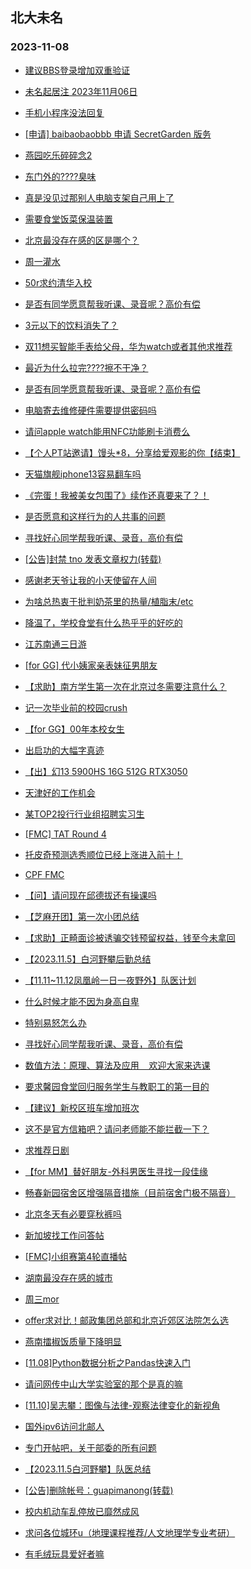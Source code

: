 ## 北大未名 
### 2023-11-08

+ [建议BBS登录增加双重验证](https://bbs.pku.edu.cn/v2/post-read.php?bid=1&threadid=18675607)

+ [未名起居注 2023年11月06日](https://bbs.pku.edu.cn/v2/post-read.php?bid=728&threadid=18676461)

+ [手机小程序没法回复](https://bbs.pku.edu.cn/v2/post-read.php?bid=16&threadid=18675963)

+ [[申请] baibaobaobbb 申请 SecretGarden 版务](https://bbs.pku.edu.cn/v2/post-read.php?bid=751&threadid=18665411)

+ [燕园吃乐碎碎念2](https://bbs.pku.edu.cn/v2/post-read.php?bid=1431&threadid=18676043)

+ [东门外的????臭味](https://bbs.pku.edu.cn/v2/post-read.php?bid=1431&threadid=18675928)

+ [真是没见过那别人电脑支架自己用上了](https://bbs.pku.edu.cn/v2/post-read.php?bid=25&threadid=18676400)

+ [需要食堂饭菜保温装置](https://bbs.pku.edu.cn/v2/post-read.php?bid=138&threadid=18675897)

+ [北京最没存在感的区是哪个？](https://bbs.pku.edu.cn/v2/post-read.php?bid=468&threadid=18676417)

+ [周一灌水](https://bbs.pku.edu.cn/v2/post-read.php?bid=610&threadid=18675675)

+ [50r求约清华入校](https://bbs.pku.edu.cn/v2/post-read.php?bid=104&threadid=18668302)

+ [是否有同学愿意帮我听课、录音呢？高价有偿](https://bbs.pku.edu.cn/v2/post-read.php?bid=468&threadid=18677262)

+ [3元以下的饮料消失了？](https://bbs.pku.edu.cn/v2/post-read.php?bid=606&threadid=18676267)

+ [双11想买智能手表给父母，华为watch或者其他求推荐](https://bbs.pku.edu.cn/v2/post-read.php?bid=244&threadid=18671428)

+ [最近为什么拉完????擦不干净？](https://bbs.pku.edu.cn/v2/post-read.php?bid=244&threadid=18676373)

+ [是否有同学愿意帮我听课、录音呢？高价有偿](https://bbs.pku.edu.cn/v2/post-read.php?bid=342&threadid=18677249)

+ [电脑寄去维修硬件需要提供密码吗](https://bbs.pku.edu.cn/v2/post-read.php?bid=484&threadid=18675815)

+ [请问apple watch能用NFC功能刷卡消费么](https://bbs.pku.edu.cn/v2/post-read.php?bid=488&threadid=18674502)

+ [【个人PT站邀请】馒头*8，分享给爱观影的你【结束】](https://bbs.pku.edu.cn/v2/post-read.php?bid=209&threadid=18665165)

+ [天猫旗舰iphone13容易翻车吗](https://bbs.pku.edu.cn/v2/post-read.php?bid=488&threadid=18676255)

+ [《完蛋！我被美女包围了》续作还真要来了？！](https://bbs.pku.edu.cn/v2/post-read.php?bid=251&threadid=18676248)

+ [是否愿意和这样行为的人共事的问题](https://bbs.pku.edu.cn/v2/post-read.php?bid=251&threadid=18676467)

+ [寻找好心同学帮我听课、录音，高价有偿](https://bbs.pku.edu.cn/v2/post-read.php?bid=10&threadid=18677321)

+ [[公告]封禁 tno 发表文章权力(转载)](https://bbs.pku.edu.cn/v2/post-read.php?bid=338&threadid=18676339)

+ [感谢老天爷让我的小天使留在人间](https://bbs.pku.edu.cn/v2/post-read.php?bid=151&threadid=18675985)

+ [为啥总热衷于批判奶茶里的热量/植脂末/etc](https://bbs.pku.edu.cn/v2/post-read.php?bid=90&threadid=18675954)

+ [降温了，学校食堂有什么热乎乎的好吃的](https://bbs.pku.edu.cn/v2/post-read.php?bid=90&threadid=18675856)

+ [江苏南通三日游](https://bbs.pku.edu.cn/v2/post-read.php?bid=94&threadid=18672326)

+ [[for GG] 代小姨家亲表妹征男朋友](https://bbs.pku.edu.cn/v2/post-read.php?bid=167&threadid=18676226)

+ [【求助】南方学生第一次在北京过冬需要注意什么？](https://bbs.pku.edu.cn/v2/post-read.php?bid=103&threadid=18676091)

+ [记一次毕业前的校园crush](https://bbs.pku.edu.cn/v2/post-read.php?bid=52&threadid=18534014)

+ [【for GG】00年本校女生](https://bbs.pku.edu.cn/v2/post-read.php?bid=167&threadid=18675530)

+ [出启功的大幅字真迹](https://bbs.pku.edu.cn/v2/post-read.php?bid=71&threadid=18675848)

+ [【出】幻13 5900HS 16G 512G RTX3050](https://bbs.pku.edu.cn/v2/post-read.php?bid=71&threadid=18623571)

+ [天津好的工作机会](https://bbs.pku.edu.cn/v2/post-read.php?bid=99&threadid=18665898)

+ [某TOP2投行行业组招聘实习生](https://bbs.pku.edu.cn/v2/post-read.php?bid=896&threadid=18677062)

+ [[FMC] TAT Round 4](https://bbs.pku.edu.cn/v2/post-read.php?bid=519&threadid=18677348)

+ [托皮奇预测选秀顺位已经上涨进入前十！](https://bbs.pku.edu.cn/v2/post-read.php?bid=88&threadid=18676460)

+ [CPF FMC](https://bbs.pku.edu.cn/v2/post-read.php?bid=519&threadid=18676374)

+ [【问】请问现在邱德拔还有操课吗](https://bbs.pku.edu.cn/v2/post-read.php?bid=219&threadid=18644114)

+ [【芝麻开团】第一次小团总结](https://bbs.pku.edu.cn/v2/post-read.php?bid=696&threadid=18664557)

+ [【求助】正畸面诊被诱骗交钱预留权益，钱至今未拿回](https://bbs.pku.edu.cn/v2/post-read.php?bid=301&threadid=18676181)

+ [【2023.11.5】白河野攀后勤总结](https://bbs.pku.edu.cn/v2/post-read.php?bid=224&threadid=18676368)

+ [【11.11~11.12凤凰岭一日一夜野外】队医计划](https://bbs.pku.edu.cn/v2/post-read.php?bid=224&threadid=18676345)

+ [什么时候才能不因为身高自卑](https://bbs.pku.edu.cn/v2/post-read.php?bid=690&threadid=18675297)

+ [特别易怒怎么办](https://bbs.pku.edu.cn/v2/post-read.php?bid=690&threadid=18676189)

+ [寻找好心同学帮我听课、录音，高价有偿](https://bbs.pku.edu.cn/v2/post-read.php?bid=1408&threadid=18677281)

+ [数值方法：原理、算法及应用    欢迎大家来选课](https://bbs.pku.edu.cn/v2/post-read.php?bid=1408&threadid=18376256)

+ [要求馨园食堂回归服务学生与教职工的第一目的](https://bbs.pku.edu.cn/v2/post-read.php?bid=438&threadid=18675314)

+ [【建议】新校区班车增加班次](https://bbs.pku.edu.cn/v2/post-read.php?bid=438&threadid=18640541)

+ [这不是官方信箱吧？请问老师能不能拦截一下？](https://bbs.pku.edu.cn/v2/post-read.php?bid=668&threadid=18675684)

+ [求推荐日剧](https://bbs.pku.edu.cn/v2/post-read.php?bid=200&threadid=18672512)

+ [【for MM】替好朋友-外科男医生寻找一段佳缘](https://bbs.pku.edu.cn/v2/post-read.php?bid=167&threadid=18676398)

+ [畅春新园宿舍区增强隔音措施（目前宿舍门极不隔音）](https://bbs.pku.edu.cn/v2/post-read.php?bid=438&threadid=18655602)

+ [北京冬天有必要穿秋裤吗](https://bbs.pku.edu.cn/v2/post-read.php?bid=103&threadid=18676349)

+ [新加坡找工作问答帖](https://bbs.pku.edu.cn/v2/post-read.php?bid=99&threadid=18596395)

+ [[FMC]小组赛第4轮直播帖](https://bbs.pku.edu.cn/v2/post-read.php?bid=519&threadid=18677424)

+ [湖南最没存在感的城市](https://bbs.pku.edu.cn/v2/post-read.php?bid=474&threadid=18675224)

+ [周三mor](https://bbs.pku.edu.cn/v2/post-read.php?bid=468&threadid=18677467)

+ [offer求对比！邮政集团总部和北京近郊区法院怎么选](https://bbs.pku.edu.cn/v2/post-read.php?bid=99&threadid=18676297)

+ [燕南擂椒饭质量下降明显](https://bbs.pku.edu.cn/v2/post-read.php?bid=1431&threadid=18675720)

+ [[11.08]Python数据分析之Pandas快速入门](https://bbs.pku.edu.cn/v2/post-read.php?bid=25&threadid=18677474)

+ [请问网传中山大学实验室的那个是真的嘛](https://bbs.pku.edu.cn/v2/post-read.php?bid=244&threadid=18677472)

+ [[11.10]吴志攀：图像与法律-观察法律变化的新视角](https://bbs.pku.edu.cn/v2/post-read.php?bid=342&threadid=18677354)

+ [国外ipv6访问北邮人](https://bbs.pku.edu.cn/v2/post-read.php?bid=209&threadid=18676942)

+ [专门开帖吧，关于部委的所有问题](https://bbs.pku.edu.cn/v2/post-read.php?bid=99&threadid=18389715)

+ [【2023.11.5白河野攀】队医总结](https://bbs.pku.edu.cn/v2/post-read.php?bid=224&threadid=18676351)

+ [[公告]删除帐号：guapimanong(转载)](https://bbs.pku.edu.cn/v2/post-read.php?bid=1&threadid=18677493)

+ [校内机动车乱停放已靡然成风](https://bbs.pku.edu.cn/v2/post-read.php?bid=1431&threadid=18673720)

+ [求问各位城环u（地理课程推荐/人文地理学专业考研）](https://bbs.pku.edu.cn/v2/post-read.php?bid=31&threadid=18677489)

+ [有毛绒玩具爱好者嘛](https://bbs.pku.edu.cn/v2/post-read.php?bid=218&threadid=18672293)


